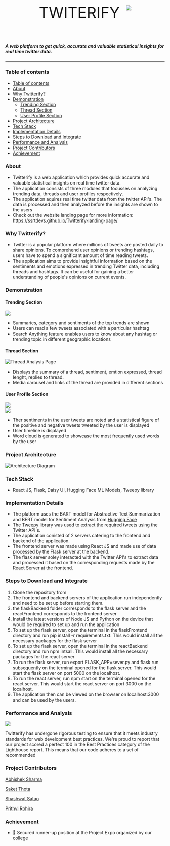 <div style="display: flex; align-items: center; justify-content: center;">
  <div style="text-align: center; margin-top: 30px">
    <p style="font-size: 48px;">TWITERIFY</p>
  </div>
  <div style="margin-left: 20px;">
        <img src="./Assets/twitterify_logo.png"/>
  </div>
</div>

<div>
<h5> A web platform to get quick, accurate and valuable statistical insights for real time twitter data. </h5>
</div>

---

### Table of contents

- [Table of contents](#table-of-contents)
- [About](#about)
- [Why Twitterify?](#why-twitterify)
- [Demonstration](#demonstration)
  - [Trending Section](#trending-section)
  - [Thread Section](#thread-section)
  - [User Profile Section](#user-profile-section)
- [Project Architecture](#project-architecture)
- [Tech Stack](#tech-stack)
- [Implementation Details](#implementation-details)
- [Steps to Download and Integrate](#steps-to-download-and-integrate)
- [Performance and Analysis](#performance-and-analysis)
- [Project Contributors](#project-contributors)
- [Achievement](#achievement)


### About
- Twitterify is a web application which provides quick accurate and valuable statistical insights on real time twitter data.
- The application consists of three modules that focusses on analyzing trending data, threads and user profiles respectively.
- The application aquires real time twitter data from the twitter API's. The data is processed and then analyzed before the insights are shown to the users
- Check out the website landing page for more information: https://ssrtdevs.github.io/Twitterify-landing-page/

### Why Twitterify?
- Twitter is a popular platform where millions of tweets are posted daily to share opinions. To comprehend user opinions or trending hashtags, users have to spend a significant amount of time reading tweets.
- The application aims to provide insightful information based on the sentiments and emotions expressed in trending Twitter data, including threads and hashtags. It can be useful for gaining a better understanding of people's opinions on current events. 

### Demonstration

#### Trending Section

<img src="./Assets/Trending_Topics_Section.png"/>

- Summaries, category and sentiments of the top trends are shown
- Users can read a few tweets associated with a particular hashtag
- Search Anything feature enables users to know about any hashtag or trending topic in different geographic locations

#### Thread Section

![Thread Analysis Page](./Assets/Thread_Summarizer.png?raw=true "Thread Analysis Page")

- Displays the summary of a thread, sentiment, emtion expressed, thread lenght, replies to thread.
- Media carousel and links of the thread are provided in different sections

#### User Profile Section

<img src="./Assets/Profile_section_user_tweets.png" />

<br/>

<img src="./Assets/Profile_section_user_timeline.png" />

- Ther sentiments in the user tweets are noted and a statistical figure of the positive and negative tweets tweeted by the user is displayed
- User timeline is displayed
- Word cloud is generated to showcase the most frequently used words by the user

### Project Architecture

![Architecture Diagram](./Assets/Flowchart.png?raw=true "Architecture Diagram")


### Tech Stack
- React JS, Flask, Daisy UI, Hugging Face ML Models, Tweepy library

### Implementation Details
- The platform uses the BART model for Abstractive Text Summarization and BERT model for Sentiment Analysis from [Hugging Face]("https://huggingface.co/")
- The [Tweepy]("https://www.tweepy.org/") library was used to extract the required tweets using the Twitter API's.
- The application conisted of 2 servers catering to the frontend and backend of the application.
- The frontend server was made using React JS and made use of data processed by the Flask server at the backend.
- The flask server soley interacted with the Twitter API's to extract data and processed it based on the corresponding requests made by the React Server at the frontend.


### Steps to Download and Integrate
1. Clone the repository from
2. The frontend and backend servers of the application run independently and need to be set up before starting them.
3. the flaskBackend folder corresponds to the flask server and the reactFrontend corresponds to the frontend server
4. Install the latest versions of Node JS and Python on the device that would be required to set up and run the application
5. To set up the flask server, open the terminal in the flaskFrontend directory and run pip install -r requirements.txt. This would install all the necessary packages for the flask server
6. To set up the flask server, open the terminal in the reactBackend directory and run npm intsall. This would install all the necessary packages for the react server
7. To run the flask server, run export FLASK_APP=sever.py and flask run subsequently on the terminal opened for the flask server. This would start the flask server on port 5000 on the localhost.
8. To run the react server, run npm start on the terminal opened for the react server. This would start the react server on port 3000 on the localhost.
9. The application then can be viewed on the browser on localhost:3000 and can be used by the users.


### Performance and Analysis
<img src="./Assets/Twitterify-lighthouse.png"/>

<br/>

Twitterify has undergone rigorous testing to ensure that it meets industry standards for web development best practices. We're proud to report that our project scored a perfect 100 in the Best Practices category of the Lighthouse report. This means that our code adheres to a set of recommended

### Project Contributors
[Abhishek Sharma](https://github.com/Abhi-tech-09)

[Saket Thota](https://github.com/SaketThota)

[Shashwat Satao](https://github.com/kafka-654)

[Prithvi Rohira](https://github.com/prithvirohira8)

### Achievement

- 🎉 Secured runner-up position at the Project Expo organized by our college
